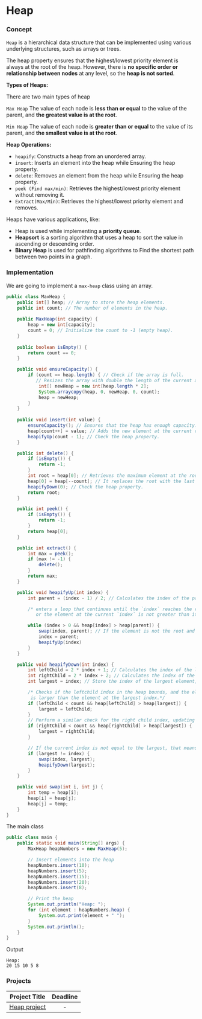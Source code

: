 # Heap

### Concept 
`Heap` is a hierarchical data structure that can be implemented using various underlying structures, such as arrays or trees.  

The heap property ensures that the highest/lowest priority element is always at the root of the heap. However, there is **no specific order or relationship between nodes** at any level, so the **heap is not sorted**.

**Types of Heaps:**

There are two main types of heap

`Max Heap` The value of each node is **less than or equal** to the value of the parent, and **the greatest value is at the root**.

`Min Heap` The value of each node is **greater than or equal** to the value of its parent, and **the smallest value is at the root**. 

**Heap Operations:**
- `heapify`: Constructs a heap from an unordered array.
- `insert`: Inserts an element into the heap while Ensuring the heap property.
- `delete`: Removes an element from the heap while Ensuring the heap property.
- `peek (Find max/min)`: Retrieves the highest/lowest priority element without removing it.
- `Extract(Max/Min)`: Retrieves the highest/lowest priority element and removes.

Heaps have various applications, like:
- Heap is used while implementing a **priority queue**.
- **Heapsort** is a sorting algorithm that uses a heap to sort the value in ascending or descending order.
- **Binary Heap** is used for pathfinding algorithms to Find the shortest path between two points in a graph.

### Implementation
We are going to implement a `max-heap` class using an array. 
```java
public class MaxHeap {
    public int[] heap; // Array to store the heap elements.
    public int count; // The number of elements in the heap. 
  
    public MaxHeap(int capacity) {
        heap = new int[capacity];
        count = 0; // Initialize the count to -1 (empty heap).
    }
  
    public boolean isEmpty() {
        return count == 0; 
    }

    public void ensureCapacity() {
        if (count == heap.length) { // Check if the array is full.
           // Resizes the array with double the length of the current array.
            int[] newHeap = new int[heap.length * 2];
            System.arraycopy(heap, 0, newHeap, 0, count);
            heap = newHeap;
        }
    }
  
    public void insert(int value) {
        ensureCapacity(); // Ensures that the heap has enough capacity.
        heap[count++] = value; // Adds the new element at the current count index and increments it.  
        heapifyUp(count - 1); // Check the heap property. 
    }

    public int delete() {
        if (isEmpty()) {
            return -1; 
        }
        int root = heap[0]; // Retrieves the maximum element at the root (index 0). 
        heap[0] = heap[--count]; // It replaces the root with the last element in the heap.
        heapifyDown(0); // Check the heap property. 
        return root;
    }

    public int peek() {
        if (isEmpty()) {
            return -1; 
        }
        return heap[0];
    }

    public int extract() {
        int max = peek();
        if (max != -1) {
            delete();
        }
        return max;
    }

    public void heapifyUp(int index) {
        int parent = (index - 1) / 2; // Calculates the index of the parent element.

        /* enters a loop that continues until the `index` reaches the root of the heap (index 0),
           or the element at the current `index` is not greater than its parent.*/

        while (index > 0 && heap[index] > heap[parent]) {
            swap(index, parent); // If the element is not the root and its value is greater than its parent's, swap them.
            index = parent;
            heapifyUp(index)
        }
    }

    public void heapifyDown(int index) {
        int leftChild = 2 * index + 1; // Calculates the index of the left Child element.
        int rightChild = 2 * index + 2; // Calculates the index of the right Child element.
        int largest = index; // Store the index of the largest element, initializing it as the current index.

        /* Checks if the leftchild index in the heap bounds, and the element in the leftchild index
         is larger than the element at the largest index.*/
        if (leftChild < count && heap[leftChild] > heap[largest]) {  
            largest = leftChild; 
        }
        // Perform a similar check for the right child index, updating largest if necessary.
        if (rightChild < count && heap[rightChild] > heap[largest]) { 
            largest = rightChild; 
        }

        // If the current index is not equal to the largest, that means the heap property is violated. Needs to swap them.
        if (largest != index) { 
            swap(index, largest);
            heapifyDown(largest);
        }
    }

    public void swap(int i, int j) {
        int temp = heap[i];
        heap[i] = heap[j];
        heap[j] = temp;
    }
} 
```
The main class  
```java
public class main {
    public static void main(String[] args) {
        MaxHeap heapNumbers = new MaxHeap(5);

        // Insert elements into the heap
        heapNumbers.insert(10);
        heapNumbers.insert(5);
        heapNumbers.insert(15);
        heapNumbers.insert(20);
        heapNumbers.insert(8);

        // Print the heap
        System.out.println("Heap: ");
        for (int element : heapNumbers.heap) {
            System.out.print(element + " ");
        }
        System.out.println();
    }
}
```
Output
```
Heap: 
20 15 10 5 8 
```

### Projects

|Project Title | Deadline |
|:-----------:|:-------------:|
|[Heap project](https://github.com/SAFCSP-Team/heap-project) | - | 
